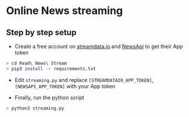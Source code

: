 # Online News streaming

## Step by step setup

* Create a free account on [streamdata.io](https://portal.streamdata.io/#/register) and [NewsApi](https://newsapi.org/) to get their App token

```bash
> cd Read\ News\ Stream
> pip3 install -r requirements.txt
```

* Edit ``streaming.py`` and replace ``[STREAMDATAIO_APP_TOKEN]``,``[NEWSAPI_APP_TOKEN]`` with your App token

* Finally, run the python script

```python
> python3 streaming.py
```